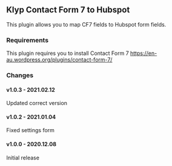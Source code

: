 ## Klyp Contact Form 7 to Hubspot
This plugin allows you to map CF7 fields to Hubspot form fields.

### Requirements
This plugin requires you to install Contact Form 7
https://en-au.wordpress.org/plugins/contact-form-7/

### Changes
#### v1.0.3 - 2021.02.12
Updated correct version

#### v1.0.2 - 2021.01.04
Fixed settings form

#### v1.0.0 - 2020.12.08
Initial release